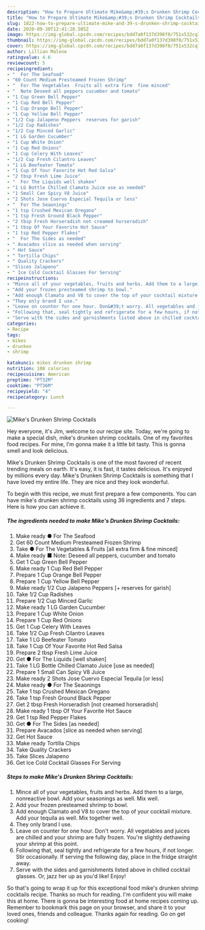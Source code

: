 ```yaml
---
description: "How to Prepare Ultimate Mike&amp;#39;s Drunken Shrimp Cocktails"
title: "How to Prepare Ultimate Mike&amp;#39;s Drunken Shrimp Cocktails"
slug: 1822-how-to-prepare-ultimate-mike-and-39-s-drunken-shrimp-cocktails
date: 2020-09-30T12:41:28.505Z
image: https://img-global.cpcdn.com/recipes/bdd7a0f137d398f0/751x532cq70/mikes-drunken-shrimp-cocktails-recipe-main-photo.jpg
thumbnail: https://img-global.cpcdn.com/recipes/bdd7a0f137d398f0/751x532cq70/mikes-drunken-shrimp-cocktails-recipe-main-photo.jpg
cover: https://img-global.cpcdn.com/recipes/bdd7a0f137d398f0/751x532cq70/mikes-drunken-shrimp-cocktails-recipe-main-photo.jpg
author: Lillian Malone
ratingvalue: 4.6
reviewcount: 5
recipeingredient:
- "  For The Seafood"
- "60 Count Medium Presteamed Frozen Shrimp"
- "  For The Vegetables  Fruits all extra firm  fine minced"
- "  Note Deseed all peppers cucumber and tomato"
- "1 Cup Green Bell Pepper"
- "1 Cup Red Bell Pepper"
- "1 Cup Orange Bell Pepper"
- "1 Cup Yellow Bell Pepper"
- "1/2 Cup Jalapeno Peppers  reserves for garish"
- "1/2 Cup Radishes"
- "1/2 Cup Minced Garlic"
- "1 LG Garden Cucumber"
- "1 Cup White Onion"
- "1 Cup Red Onions"
- "1 Cup Celery With Leaves"
- "1/2 Cup Fresh Cilantro Leaves"
- "1 LG Beefeater Tomato"
- "1 Cup Of Your Favorite Hot Red Salsa"
- "2 tbsp Fresh Lime Juice"
- "  For The Liquids well shaken"
- "1 LG Bottle Chilled Clamato Juice use as needed"
- "1 Small Can Spicy V8 Juice"
- "2 Shots Jose Cuervo Especial Tequila or less"
- "  For The Seaonings"
- "1 tsp Crushed Mexican Oregano"
- "1 tsp Fresh Ground Black Pepper"
- "2 tbsp Fresh Horseradish not creamed horseradish"
- "1 tbsp Of Your Favorite Hot Sauce"
- "1 tsp Red Pepper Flakes"
- "  For The Sides as needed"
- " Avacados slice as needed when serving"
- " Hot Sauce"
- " Tortilla Chips"
- " Quality Crackers"
- "Slices Jalapeno"
- " Ice Cold Cocktail Glasses For Serving"
recipeinstructions:
- "Mince all of your vegetables, fruits and herbs. Add them to a large, nonreactive bowl. Add your seasonings as well. Mix well."
- "Add your frozen presteamed shrimp to bowl."
- "Add enough Clamato and V8 to cover the top of your cocktail mixture. Add your tequila as well. Mix together well."
- "They only brand I use."
- "Leave on counter for one hour. Don&#39;t worry. All vegetables and juices are chilled and your shrimp are fully frozen. You&#39;re slightly dethawing your shrimp at this point."
- "Following that, seal tightly and refrigerate for a few hours, if not longer. Stir occasionally. If serving the following day, place in the fridge straight away."
- "Serve with the sides and garnishments listed above in chilled cocktail glasses. Or, jazz her up as you&#39;d like! Enjoy!"
categories:
- Recipe
tags:
- mikes
- drunken
- shrimp

katakunci: mikes drunken shrimp 
nutrition: 108 calories
recipecuisine: American
preptime: "PT32M"
cooktime: "PT36M"
recipeyield: "4"
recipecategory: Lunch

---
```



![Mike&#39;s Drunken Shrimp Cocktails](https://img-global.cpcdn.com/recipes/bdd7a0f137d398f0/751x532cq70/mikes-drunken-shrimp-cocktails-recipe-main-photo.jpg)

Hey everyone, it's Jim, welcome to our recipe site. Today, we're going to make a special dish, mike&#39;s drunken shrimp cocktails. One of my favorites food recipes. For mine, I'm gonna make it a little bit tasty. This is gonna smell and look delicious.



Mike&#39;s Drunken Shrimp Cocktails is one of the most favored of recent trending meals on earth. It's easy, it is fast, it tastes delicious. It's enjoyed by millions every day. Mike&#39;s Drunken Shrimp Cocktails is something that I have loved my entire life. They are nice and they look wonderful.


To begin with this recipe, we must first prepare a few components. You can have mike&#39;s drunken shrimp cocktails using 36 ingredients and 7 steps. Here is how you can achieve it.

<!--inarticleads1-->

##### The ingredients needed to make Mike&#39;s Drunken Shrimp Cocktails:

1. Make ready  ● For The Seafood
1. Get 60 Count Medium Presteamed Frozen Shrimp
1. Take  ● For The Vegetables &amp; Fruits [all extra firm &amp; fine minced]
1. Make ready  ■ Note: Deseed all peppers, cucumber and tomato
1. Get 1 Cup Green Bell Pepper
1. Make ready 1 Cup Red Bell Pepper
1. Prepare 1 Cup Orange Bell Pepper
1. Prepare 1 Cup Yellow Bell Pepper
1. Make ready 1/2 Cup Jalapeno Peppers [+ reserves for garish]
1. Take 1/2 Cup Radishes
1. Prepare 1/2 Cup Minced Garlic
1. Make ready 1 LG Garden Cucumber
1. Prepare 1 Cup White Onion
1. Prepare 1 Cup Red Onions
1. Get 1 Cup Celery With Leaves
1. Take 1/2 Cup Fresh Cilantro Leaves
1. Take 1 LG Beefeater Tomato
1. Take 1 Cup Of Your Favorite Hot Red Salsa
1. Prepare 2 tbsp Fresh Lime Juice
1. Get  ● For The Liquids [well shaken]
1. Take 1 LG Bottle Chilled Clamato Juice [use as needed]
1. Prepare 1 Small Can Spicy V8 Juice
1. Make ready 2 Shots Jose Cuervo Especial Tequila [or less]
1. Make ready  ● For The Seaonings
1. Take 1 tsp Crushed Mexican Oregano
1. Take 1 tsp Fresh Ground Black Pepper
1. Get 2 tbsp Fresh Horseradish [not creamed horseradish]
1. Make ready 1 tbsp Of Your Favorite Hot Sauce
1. Get 1 tsp Red Pepper Flakes
1. Get  ● For The Sides [as needed]
1. Prepare  Avacados [slice as needed when serving]
1. Get  Hot Sauce
1. Make ready  Tortilla Chips
1. Take  Quality Crackers
1. Take Slices Jalapeno
1. Get  Ice Cold Cocktail Glasses For Serving




<!--inarticleads2-->

##### Steps to make Mike&#39;s Drunken Shrimp Cocktails:

1. Mince all of your vegetables, fruits and herbs. Add them to a large, nonreactive bowl. Add your seasonings as well. Mix well.
1. Add your frozen presteamed shrimp to bowl.
1. Add enough Clamato and V8 to cover the top of your cocktail mixture. Add your tequila as well. Mix together well.
1. They only brand I use.
1. Leave on counter for one hour. Don&#39;t worry. All vegetables and juices are chilled and your shrimp are fully frozen. You&#39;re slightly dethawing your shrimp at this point.
1. Following that, seal tightly and refrigerate for a few hours, if not longer. Stir occasionally. If serving the following day, place in the fridge straight away.
1. Serve with the sides and garnishments listed above in chilled cocktail glasses. Or, jazz her up as you&#39;d like! Enjoy!




So that's going to wrap it up for this exceptional food mike&#39;s drunken shrimp cocktails recipe. Thanks so much for reading. I'm confident you will make this at home. There is gonna be interesting food at home recipes coming up. Remember to bookmark this page on your browser, and share it to your loved ones, friends and colleague. Thanks again for reading. Go on get cooking!
